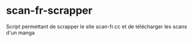 # scan-fr-scrapper
Script permettant de scrapper le site scan-fr.cc et de télécharger les scans d'un manga
